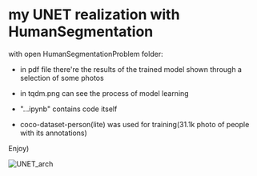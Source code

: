 # my UNET realization with HumanSegmentation

with open HumanSegmentationProblem folder:

* in pdf file there're the results of the trained model shown through a selection of some photos

* in tqdm.png can see the process of model learning

* "...ipynb" contains code itself

* coco-dataset-person(lite) was used for training(31.1k photo of people with its annotations)

Enjoy)

![UNET_arch](https://neerc.ifmo.ru/wiki/images/d/dc/U-net-architecture.png)

